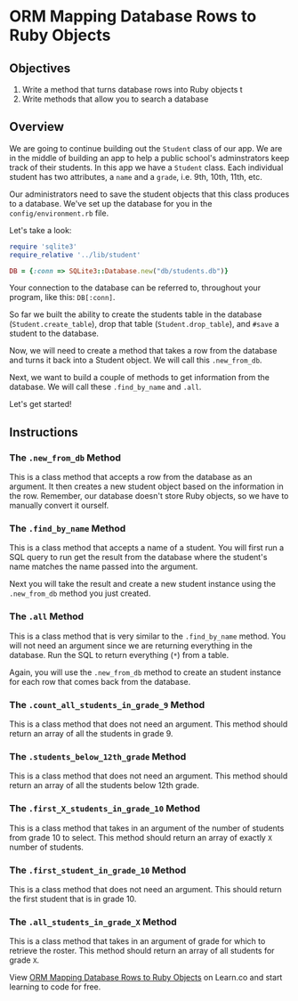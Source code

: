 # ORM Mapping Database Rows to Ruby Objects

## Objectives

1. Write a method that turns database rows into Ruby objects  t
2. Write methods that allow you to search a database

## Overview

We are going to continue building out the `Student` class of our app. We are in the middle of building an app to help a public school's adminstrators keep track of their students. In this app we have a `Student` class. Each individual student has two attributes, a `name` and a `grade`, i.e. 9th, 10th, 11th, etc.

Our administrators need to save the student objects that this class produces to a database. We've set up the database for you in the `config/environment.rb` file.

Let's take a look:

```ruby
require 'sqlite3'
require_relative '../lib/student'

DB = {:conn => SQLite3::Database.new("db/students.db")}
```
Your connection to the database can be referred to, throughout your program, like this: `DB[:conn]`.

So far we built the ability to create the students table in the database (`Student.create_table`), drop that table (`Student.drop_table`), and `#save` a student to the database.

Now, we will need to create a method that takes a row from the database and turns it back into a Student object. We will call this `.new_from_db`.

Next, we want to build a couple of methods to get information from the database. We will call these `.find_by_name` and `.all`.

Let's get started!

## Instructions

### The `.new_from_db` Method

This is a class method that accepts a row from the database as an argument. It then creates a new student object based on the information in the row. Remember, our database doesn't store Ruby objects, so we have to manually convert it ourself.

### The `.find_by_name` Method

This is a class method that accepts a name of a student. You will first run a SQL query to run get the result from the database where the student's name matches the name passed into the argument.

Next you will take the result and create a new student instance using the `.new_from_db` method you just created.

### The `.all` Method
This is a class method that is very similar to the `.find_by_name` method. You will not need an argument since we are returning everything in the database. Run the SQL to return everything (`*`) from a table.

Again, you will use the `.new_from_db` method to create an student instance for each row that comes back from the database.

### The `.count_all_students_in_grade_9` Method

This is a class method that does not need an argument. This method should return an array of all the students in grade 9.

### The `.students_below_12th_grade` Method

This is a class method that does not need an argument. This method should return an array of all the students below 12th grade.

### The `.first_X_students_in_grade_10` Method

This is a class method that takes in an argument of the number of students from grade 10 to select. This method should return an array of exactly `X` number of students.

### The `.first_student_in_grade_10` Method

This is a class method that does not need an argument. This should return the first student that is in grade 10.

### The `.all_students_in_grade_X` Method

This is a class method that takes in an argument of grade for which to retrieve the roster. This method should return an array of all students for grade `X`.

<p data-visibility='hidden'>View <a href='https://learn.co/lessons/orm-mapping-db-to-ruby-object-lab' title='ORM Mapping Database Rows to Ruby Objects'>ORM Mapping Database Rows to Ruby Objects</a> on Learn.co and start learning to code for free.</p>
